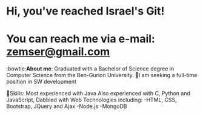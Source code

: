 # Hi, you've reached Israel's Git! 
# You can reach me via e-mail: zemser@gmail.com
:bowtie:**About me**:
Graduated with a Bachelor of Science degree in Computer Science from the Ben-Gurion University.
:mag_right:I am seeking a full-time position in SW development

:briefcase:Skills:
Most experienced with Java 
Also experienced with C, Python and JavaScript,
Dabbled with Web Technologies including:
-HTML, CSS, Bootstrap, JQuery and Ajax
-Node.js
-MongoDB

<!--
**zemser/zemser** is a ✨ _special_ ✨ repository because its `README.md` (this file) appears on your GitHub profile.

Here are some ideas to get you started:

- 🔭 I’m currently working on ...
- 🌱 I’m currently learning ...
- 👯 I’m looking to collaborate on ...
- 🤔 I’m looking for help with ...
- 💬 Ask me about ...
- 📫 How to reach me: ...
- 😄 Pronouns: ...
- ⚡ Fun fact: ...
-->
